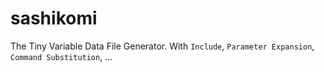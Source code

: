 # sashikomi
The Tiny Variable Data File Generator. With `Include`, `Parameter Expansion`, `Command Substitution`, ...
